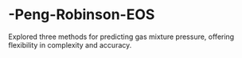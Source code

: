 # -Peng-Robinson-EOS
Explored three methods for predicting gas mixture pressure, offering flexibility in complexity and accuracy.
